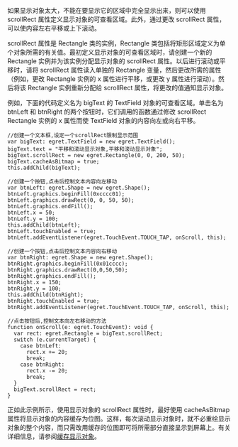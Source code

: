 如果显示对象太大，不能在要显示它的区域中完全显示出来，则可以使用 scrollRect 属性定义显示对象的可查看区域。此外，通过更改 scrollRect 属性，可以使内容左右平移或上下滚动。

scrollRect 属性是 Rectangle 类的实例，Rectangle 类包括将矩形区域定义为单个对象所需的有关值。最初定义显示对象的可查看区域时，请创建一个新的 Rectangle 实例并为该实例分配显示对象的 scrollRect 属性。以后进行滚动或平移时，请将 scrollRect 属性读入单独的 Rectangle 变量，然后更改所需的属性（例如，更改 Rectangle 实例的 x 属性进行平移，或更改 y 属性进行滚动）。然后将该 Rectangle 实例重新分配给 scrollRect 属性，将更改的值通知显示对象。

例如，下面的代码定义名为 bigText 的 TextField 对象的可查看区域。单击名为 btnLeft 和 btnRight 的两个按钮时，它们调用的函数通过修改 scrollRect Rectangle 实例的 x 属性而使 TextField 对象的内容向左或向右平移。

```
//创建一个文本框,设定一个scrollRect限制显示范围
var bigText: egret.TextField = new egret.TextField();
bigText.text = "平移和滚动显示对象,平移和滚动显示对象";
bigText.scrollRect = new egret.Rectangle(0, 0, 200, 50);
bigText.cacheAsBitmap = true;
this.addChild(bigText);

//创建一个按钮,点击后控制文本内容向左移动
var btnLeft: egret.Shape = new egret.Shape();
btnLeft.graphics.beginFill(0xcccc01);
btnLeft.graphics.drawRect(0, 0, 50, 50);
btnLeft.graphics.endFill();
btnLeft.x = 50;
btnLeft.y = 100;
this.addChild(btnLeft);
btnLeft.touchEnabled = true;
btnLeft.addEventListener(egret.TouchEvent.TOUCH_TAP, onScroll, this);

//创建一个按钮,点击后控制文本内容向右移动
var btnRight: egret.Shape = new egret.Shape();
btnRight.graphics.beginFill(0x01cccc);
btnRight.graphics.drawRect(0,0,50,50);
btnRight.graphics.endFill();
btnRight.x = 150;
btnRight.y = 100;
this.addChild(btnRight);
btnRight.touchEnabled = true;
btnRight.addEventListener(egret.TouchEvent.TOUCH_TAP, onScroll, this);

//点击按钮后,控制文本向左右移动的方法
function onScroll(e: egret.TouchEvent): void {
  var rect: egret.Rectangle = bigText.scrollRect;
  switch (e.currentTarget) {
    case btnLeft:
      rect.x += 20;
      break;
    case btnRight:
      rect.x -= 20;
      break;
  }
  bigText.scrollRect = rect;
}
 ```
 正如此示例所示，使用显示对象的 scrollRect 属性时，最好使用 cacheAsBitmap 属性将显示对象的内容缓存为位图。这样，每次滚动显示对象时，就不必重绘显示对象的整个内容，而只需改用缓存的位图即可将所需部分直接呈示到屏幕上。有关详细信息，请参阅[缓存显示对象](http://edn.egret.com/cn/docs/page/585)。
